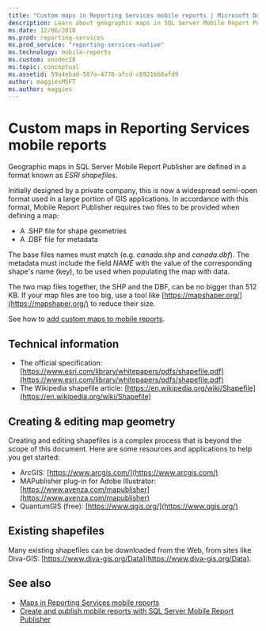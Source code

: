 ```yaml
---
title: "Custom maps in Reporting Services mobile reports | Microsoft Docs"
description: Learn about geographic maps in SQL Server Mobile Report Publisher, defined in a format known as ESRI shapefiles. 
ms.date: 12/06/2018
ms.prod: reporting-services
ms.prod_service: "reporting-services-native"
ms.technology: mobile-reports
ms.custom: seodec18
ms.topic: conceptual
ms.assetid: 59a4ebad-587a-4770-afcd-c69216b8afd9
author: maggiesMSFT
ms.author: maggies
---
```

# Custom maps in Reporting Services mobile reports
Geographic maps in SQL Server Mobile Report Publisher are defined in a format known as *ESRI shapefiles*.  
  
Initially designed by a private company, this is now a widespread semi-open format used in a large portion of GIS applications. In accordance with this format, Mobile Report Publisher requires two files to be provided when defining a map:  
  
- A .SHP file for shape geometries  
- A .DBF file for metadata  
  
The base files names must match (e.g. *canada.shp* and *canada.dbf*). The metadata must include the field *NAME* with the value of the corresponding shape's name (key), to be used when populating the map with data.  

The two map files together, the SHP and the DBF, can be no bigger than 512 KB. If your map files are too big, use a tool like [https://mapshaper.org/](https://mapshaper.org/) to reduce their size.  
  
See how to [add custom maps to mobile reports](../../reporting-services/mobile-reports/add-a-custom-map-to-a-reporting-services-mobile-report.md).  
  
## Technical information  
  
- The official specification: [https://www.esri.com/library/whitepapers/pdfs/shapefile.pdf](https://www.esri.com/library/whitepapers/pdfs/shapefile.pdf)  
- The Wikipedia shapefile article: [https://en.wikipedia.org/wiki/Shapefile](https://en.wikipedia.org/wiki/Shapefile)  
  
## Creating & editing map geometry  
  
Creating and editing shapefiles is a complex process that is beyond the scope of this document. Here are some resources and applications to help you get started:  
  
- ArcGIS: [https://www.arcgis.com/](https://www.arcgis.com/)  
- MAPublisher plug-in for Adobe Illustrator: [https://www.avenza.com/mapublisher](https://www.avenza.com/mapublisher)  
- QuantumGIS (free): [https://www.qgis.org/](https://www.qgis.org/)  

## Existing shapefiles  
  
Many existing shapefiles can be downloaded from the Web, from sites like Diva-GIS: [https://www.diva-gis.org/Data](https://www.diva-gis.org/Data).  

## See also  
- [Maps in Reporting Services mobile reports](../../reporting-services/mobile-reports/maps-in-reporting-services-mobile-reports.md)  
- [Create and publish mobile reports with SQL Server Mobile Report Publisher](../../reporting-services/mobile-reports/create-mobile-reports-with-sql-server-mobile-report-publisher.md)   
  
  
  
